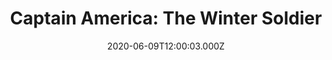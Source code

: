 ---
title: "Captain America: The Winter Soldier"
year: 2014
date: 2020-06-09T12:00:03.000Z
permalink: /almanac/movies/2020-06-09-captain-america-the-winter-soldier/index.html
link: https://letterboxd.com/rknightuk/film/captain-america-the-winter-soldier/4/
rating: 3
tmdbid: 100402
---